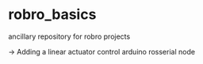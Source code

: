 # robro_basics
ancillary repository for robro projects

-> Adding a linear actuator control arduino rosserial node
